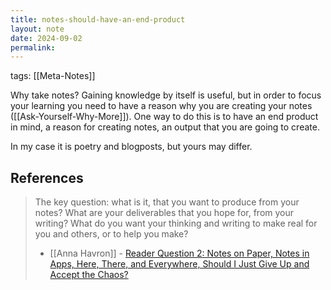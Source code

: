 ```yaml
---
title: notes-should-have-an-end-product
layout: note
date: 2024-09-02
permalink:
---
```


tags: [[Meta-Notes]]

Why take notes? Gaining knowledge by itself is useful, but in order to focus your learning you need to have a reason why you are creating your notes ([[Ask-Yourself-Why-More]]). One way to do this is to have an end product in mind, a reason for creating notes, an output that you are going to create. 

In my case it is poetry and blogposts, but yours may differ.

## References

> The key question: what is it, that you want to produce from your notes? What are your deliverables that you hope for, from your writing? What do you want your thinking and writing to make real for you and others, or to help you make?
>- [[Anna Havron]] - [Reader Question 2: Notes on Paper, Notes in Apps, Here, There, and Everywhere, Should I Just Give Up and Accept the Chaos?](https://analogoffice.net/2023/04/03/reader-question-notes.html)

